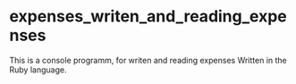 # expenses_writen_and_reading_expenses
This is a console programm,  for writen and reading expenses
Written in the Ruby language.
